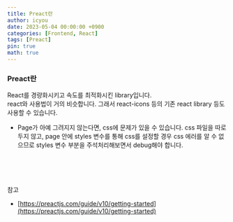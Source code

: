 ```yaml
---
title: Preact란
author: icyou
date: 2023-05-04 00:00:00 +0900
categories: [Frontend, React]
tags: [Preact]
pin: true
math: true
---
```


### Preact란
React를 경량화시키고 속도를 최적화시킨 library입니다.  
react와 사용법이 거의 비슷합니다. 그래서 react-icons 등의 기존 react library 등도 사용할 수 있습니다.


- Page가 아예 그려지지 않는다면, css에 문제가 있을 수 있습니다. css 파일을 따로 두지 않고, page 안에 styles 변수를 통해 css를 설정할 경우 css 에러를 알 수 없으므로 styles 변수 부분을 주석처리해보면서 debug해야 합니다.


<br/><br/><br/><br/>
참고 
- [https://preactjs.com/guide/v10/getting-started](https://preactjs.com/guide/v10/getting-started)
